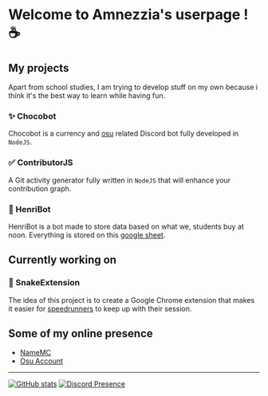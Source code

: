 # Welcome to Amnezzia's userpage ! ☕

## My projects

Apart from school studies, I am trying to develop stuff on my own because i think it's the best way to learn while having fun.

### ✨ Chocobot

Chocobot is a currency and [osu](https://osu.ppy.sh/users/12765882/osu) related Discord bot fully developed in `NodeJS`.

### ✅ ContributorJS

A Git activity generator fully written in `NodeJS` that will enhance your contribution graph.

### 🍩 HenriBot

HenriBot is a bot made to store data based on what we, students buy at noon. Everything is stored on this [google sheet](https://docs.google.com/spreadsheets/d/1_9VKhiAp9E4STmI9wpgV3mRElIXjzxhKiF9BlIiGNWM/edit).

## Currently working on

### 🐍 SnakeExtension

The idea of this project is to create a Google Chrome extension that makes it easier for [speedrunners](https://www.speedrun.com/snake_game) to keep up with their session.

## Some of my online presence

- [NameMC](https://fr.namemc.com/profile/56m.3)
- [Osu Account](https://osu.ppy.sh/users/12765882)

---
[![GitHub stats](https://github-readme-stats.vercel.app/api?username=amnezziaa&show_icons=true&theme=radical)](https://github.com/amnezziaa)
[![Discord Presence](https://lanyard.cnrad.dev/api/354698514275500032?theme=dark&animated=true&hideDiscrim=true)](https://discord.com/users/354698514275500032)
